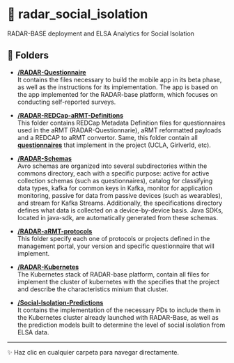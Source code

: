 # 📁 radar_social_isolation
RADAR-BASE deployment and ELSA Analytics for Social Isolation

## 📂 Folders

- [**/RADAR-Questionnaire**](./RADAR-Questionnaire)  
  It contains the files necessary to build the mobile app in its beta phase, as well as the instructions for its implementation. The app is based on the app implemented for the RADAR-base platform, which focuses on conducting self-reported surveys.

- [**/RADAR-REDCap-aRMT-Definitions**](./RADAR-REDCap-aRMT-Definitions)  
  This folder contains REDCap Metadata Definition files for questionnaires used in the aRMT (RADAR-Questionnarie), aRMT reformatted payloads and a REDCAP to aRMT convertor. Same, this folder contain all [**questionnaires**](./RADAR-REDCap-aRMT-Definitions/questionnaires)  that implement in the project (UCLA, Girlverld, etc).

- [**/RADAR-Schemas**](./RADAR-Schemas)  
  Avro schemas are organized into several subdirectories within the commons directory, each with a specific purpose: active for active collection schemas (such as questionnaires), catalog for classifying data types, kafka for common keys in Kafka, monitor for application monitoring, passive for data from passive devices (such as wearables), and stream for Kafka Streams. Additionally, the specifications directory defines what data is collected on a device-by-device basis. Java SDKs, located in java-sdk, are automatically generated from these schemas.

- [**/RADAR-aRMT-protocols**](./RADAR-aRMT-protocols)  
  This folder specify each one of protocols or projects defined in the management portal, your version and specific questionnaire that will implement.

- [**/RADAR-Kubernetes**](./RADAR-Kubernetes)  
  The Kubernetes stack of RADAR-base platform, contain all files for implement the cluster of kubernetes with the specifies that the project and describe the characteristics minium that cluster.

- [**/Social-Isolation-Predictions**](./Social-Isolation-Predictions)  
  It contains the implementation of the necessary PDs to include them in the Kubernetes cluster already launched with RADAR-Base, as well as the prediction models built to determine the level of social isolation from ELSA data.

---

✨ Haz clic en cualquier carpeta para navegar directamente.
